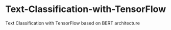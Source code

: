 # Text-Classification-with-TensorFlow
Text Classification with TensorFlow based on BERT architecture 
